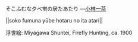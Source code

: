 そこふむな夕べ蛍の居たあたり
—[小林一茶](https://ja.wikipedia.org/wiki/小林一茶)

||soko fumuna yūbe hotaru no ita atari||

浮世絵: Miyagawa Shuntei, Firefly Hunting, ca. 1900